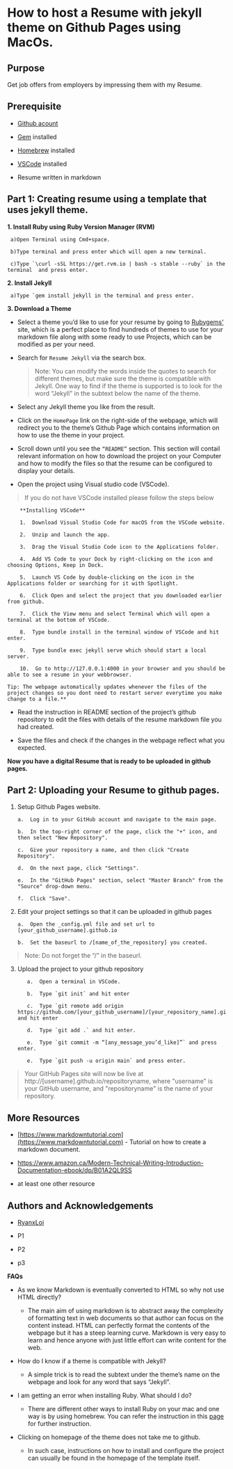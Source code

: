 
# How to host a Resume with jekyll theme on Github Pages using MacOs.

## Purpose

Get job offers from employers by impressing them with my Resume.

## Prerequisite

-   [Github acount](https://docs.github.com/en/get-started/signing-up-for-github/signing-up-for-a-new-github-account)
    
-   [Gem](https://sourabhbajaj.com/mac-setup/Ruby/RubyGems.html) installed
    
-   [Homebrew](https://brew.sh/) installed
    
-   [VSCode](https://formulae.brew.sh/cask/visual-studio-code) installed
    
-   Resume written in markdown
    

  

## **Part 1**: Creating resume using a template that uses jekyll theme.

  

 **1. Install Ruby using Ruby Version Manager (RVM)**
			
	 a)Open Terminal using Cmd+space.
	    
	 b)Type terminal and press enter which will open a new terminal.
	    
	 c)Type `\curl -sSL https://get.rvm.io | bash -s stable --ruby` in the terminal  and press enter.
    
 **2. Install Jekyll**
  

	 a)Type `gem install jekyll in the terminal and press enter.

    
   **3. Download a Theme**
 -  Select a theme you’d like to use for your resume by going to [Rubygems'](https://rubygems.org) site, which is a perfect place to find hundreds of themes to use for your markdown file along with some ready to use Projects, which can be modified as per your need.
    
 -  Search for `Resume Jekyll` via the search box.
    

	> Note: You can modify the words inside the quotes to search for
	> different themes, but make sure the theme is compatible with Jekyll.
	> One way to find if the theme is supported is to look for the word
	> “Jekyll” in the subtext below the name of the theme.

 -  Select any Jekyll theme you like from the result.
    
 -  Click on the `HomePage` link on the right-side of the webpage, which will redirect you to the theme’s Github Page which contains information on how to use the theme in your project.
    
 -  Scroll down until you see the `“README”` section. This section will contail relevant information on how to download the project on your Computer and how to modify the files so that the resume can be configured to display your details.
    
 -  Open the project using Visual studio code (VSCode).
    

> If you do not have VSCode installed please follow the steps below

		**Installing VSCode**
		
		1.  Download Visual Studio Code for macOS from the VSCode website.
		    
		2.  Unzip and launch the app.
		    
		3.  Drag the Visual Studio Code icon to the Applications folder.
		    
		4.  Add VS Code to your Dock by right-clicking on the icon and choosing Options, Keep in Dock.
		    
		5.  Launch VS Code by double-clicking on the icon in the Applications folder or searching for it with Spotlight.
		    
		6.  Click Open and select the project that you downloaded earlier from github.
		   
		7.  Click the View menu and select Terminal which will open a terminal at the bottom of VSCode.
		    
		8.  Type bundle install in the terminal window of VSCode and hit enter.
		    
		9.  Type bundle exec jekyll serve which should start a local server.
		    
		10.  Go to http://127.0.0.1:4000 in your browser and you should be able to see a resume in your webbrowser.
    
	Tip: The webpage automatically updates whenever the files of the project changes so you dont need to restart server everytime you make change to a file.**

-  Read the instruction in README section of the project’s github repository to edit the files with details of the resume markdown file you had created.
    
-  Save the files and check if the changes in the webpage reflect what you expected.
    

**Now you have a digital Resume that is ready to be uploaded in github pages.**

  

## Part 2: Uploading your Resume to github pages.

  

1) 	Setup Github Pages website.
	
		a.  Log in to your GitHub account and navigate to the main page.

		b.  In the top-right corner of the page, click the "+" icon, and then select "New Repository".

		c.  Give your repository a name, and then click "Create Repository".

		d.  On the next page, click "Settings".

		e.  In the "GitHub Pages" section, select "Master Branch" from the "Source" drop-down menu.

		f.  Click "Save".

    

2.  Edit your project settings so that it can be uploaded in github pages
    
		a.  Open the _config.yml file and set url to [your_github_username].github.io
		    
		b.  Set the baseurl to /[name_of_the_repository] you created.
    

> Note: Do not forget the “/” in the baseurl.

 3.  Upload the project to your github repository
    
			a.  Open a terminal in VSCode.
			    
			b.  Type `git init` and hit enter
			    
			c.  Type `git remote add origin https://github.com/[your_github_username]/[your_repository_name].git` and hit enter
			    
			d.  Type `git add .` and hit enter.
			    
			e.  Type `git commit -m “[any_message_you’d_like]”` and press enter.
			    
			e.  Type `git push -u origin main` and press enter.
	    

> Your GitHub Pages site will now be live at   
> http://[username].github.io/repositoryname, where "username" is your
> GitHub username, and "repositoryname" is the name of your repository.

  

## More Resources

-   [https://www.markdowntutorial.com](https://www.markdowntutorial.com) - Tutorial on how to create a markdown document.
    
-   https://www.amazon.ca/Modern-Technical-Writing-Introduction-Documentation-ebook/dp/B01A2QL9SS

-   at least one other resource
    

## Authors and Acknowledgements

-   [RyanxLoi](https://github.com/RyanxLoi)
    
-   P1
    
-   P2
    
-   p3
    

  
  

**FAQs**

 - As we know Markdown is eventually converted to HTML so why not use
   HTML directly?

	-   The main aim of using markdown is to abstract away the complexity of formatting text in web documents so that author can focus on the content instead. HTML can perfectly format the contents of the webpage but it has a steep learning curve. Markdown is very easy to learn and hence anyone with just little effort can write content for the web.
    

 - How do I know if a theme is compatible with Jekyll?

    

	-   A simple trick is to read the subtext under the theme’s name on the webpage and look for any word that says “Jekyll”.
    

-   I am getting an error when installing Ruby. What should I do?
    

	-   There are different other ways to install Ruby on your mac and one way is by using homebrew. You can refer the instruction in this [page](https://jekyllrb.com/docs/installation/macos/) for further instruction.
    

-   Clicking on homepage of the theme does not take me to github.
    
	
	-   In such case, instructions on how to install and configure the project can usually be found in the homepage of the template itself.
